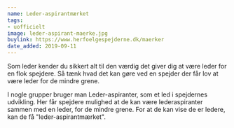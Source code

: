 ```yaml
---
name: Leder-aspirantmærket
tags:
- uofficielt
image: leder-aspirant-maerke.jpg
buylink: https://www.herfoelgespejderne.dk/maerker
date_added: 2019-09-11
---
```

Som leder kender du sikkert alt til den værdig det giver dig at være leder for en flok spejdere.
Så tænk hvad det kan gøre ved en spejder der får lov at være leder for de mindre grene.

I nogle grupper bruger man Leder-aspiranter, som et led i spejdernes udvikling.
Her får spejdere mulighed at de kan være lederaspiranter sammen med en leder, for de mindre grene.
For at de kan vise de er ledere, kan de få "leder-aspirantmærket".